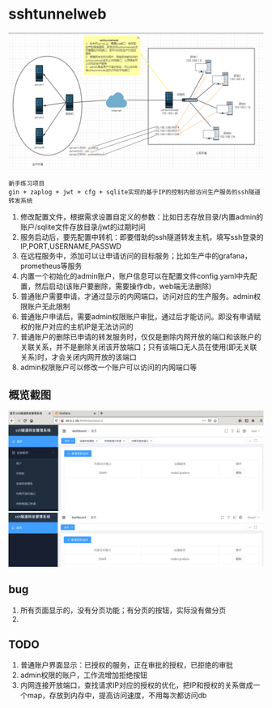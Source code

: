 # sshtunnelweb

![](./docs/images/sshtunnelweb.png)

```
新手练习项目
gin + zaplog + jwt + cfg + sqlite实现的基于IP的控制内部访问生产服务的ssh隧道转发系统
```
1. 修改配置文件，根据需求设置自定义的参数：比如日志存放目录/内置admin的账户/sqlite文件存放目录/jwt的过期时间
2. 服务启动后，要先配置中转机：即要借助的ssh隧道转发主机，填写ssh登录的IP,PORT,USERNAME,PASSWD
3. 在远程服务中，添加可以让申请访问的目标服务；比如生产中的grafana，prometheus等服务
4. 内置一个初始化的admin账户，账户信息可以在配置文件config.yaml中先配置，然后启动(该账户要删除，需要操作db，web端无法删除)
5. 普通账户需要申请，才通过显示的内网端口，访问对应的生产服务。admin权限账户无此限制
6. 普通账户申请后，需要admin权限账户审批，通过后才能访问。即没有申请赋权的账户对应的主机IP是无法访问的
7. 普通账户的删除已申请的转发服务时，仅仅是删除内网开放的端口和该账户的关联关系，并不是删除关闭该开放端口；只有该端口无人员在使用(即无关联关系)时，才会关闭内网开放的该端口
8. admin权限账户可以修改一个账户可以访问的内网端口等

## 概览截图
![](./docs/images/admin.png)
![](./docs/images/user.png)

## bug
1. 所有页面显示的，没有分页功能；有分页的按钮，实际没有做分页
2. 

## TODO
1. 普通账户界面显示：已授权的服务，正在审批的授权，已拒绝的审批
2. admin权限的账户，工作流增加拒绝按钮
3. 内网连接开放端口，查找请求IP对应的授权的优化，把IP和授权的关系做成一个map，存放到内存中，提高访问速度，不用每次都访问db